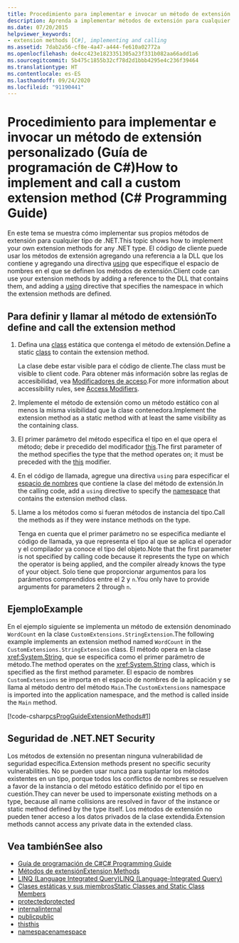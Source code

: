 ```yaml
---
title: Procedimiento para implementar e invocar un método de extensión personalizado - Guía de programación de C#
description: Aprenda a implementar métodos de extensión para cualquier tipo de .NET. El código de cliente puede usar los métodos mediante la incorporación de una referencia a un archivo DLL y la adición de una directiva using.
ms.date: 07/20/2015
helpviewer_keywords:
- extension methods [C#], implementing and calling
ms.assetid: 7dab2a56-cf8e-4a47-a444-fe610a02772a
ms.openlocfilehash: de4cc423e1823351305a23f331b082aa66add1a6
ms.sourcegitcommit: 5b475c1855b32cf78d2d1bbb4295e4c236f39464
ms.translationtype: HT
ms.contentlocale: es-ES
ms.lasthandoff: 09/24/2020
ms.locfileid: "91190441"
---
```

# <a name="how-to-implement-and-call-a-custom-extension-method-c-programming-guide"></a><span data-ttu-id="bc762-104">Procedimiento para implementar e invocar un método de extensión personalizado (Guía de programación de C#)</span><span class="sxs-lookup"><span data-stu-id="bc762-104">How to implement and call a custom extension method (C# Programming Guide)</span></span>

<span data-ttu-id="bc762-105">En este tema se muestra cómo implementar sus propios métodos de extensión para cualquier tipo de .NET.</span><span class="sxs-lookup"><span data-stu-id="bc762-105">This topic shows how to implement your own extension methods for any .NET type.</span></span> <span data-ttu-id="bc762-106">El código de cliente puede usar los métodos de extensión agregando una referencia a la DLL que los contiene y agregando una directiva [using](../../language-reference/keywords/using-directive.md) que especifique el espacio de nombres en el que se definen los métodos de extensión.</span><span class="sxs-lookup"><span data-stu-id="bc762-106">Client code can use your extension methods by adding a reference to the DLL that contains them, and adding a [using](../../language-reference/keywords/using-directive.md) directive that specifies the namespace in which the extension methods are defined.</span></span>  
  
## <a name="to-define-and-call-the-extension-method"></a><span data-ttu-id="bc762-107">Para definir y llamar al método de extensión</span><span class="sxs-lookup"><span data-stu-id="bc762-107">To define and call the extension method</span></span>  
  
1. <span data-ttu-id="bc762-108">Defina una [class](./static-classes-and-static-class-members.md) estática que contenga el método de extensión.</span><span class="sxs-lookup"><span data-stu-id="bc762-108">Define a static [class](./static-classes-and-static-class-members.md) to contain the extension method.</span></span>  
  
     <span data-ttu-id="bc762-109">La clase debe estar visible para el código de cliente.</span><span class="sxs-lookup"><span data-stu-id="bc762-109">The class must be visible to client code.</span></span> <span data-ttu-id="bc762-110">Para obtener más información sobre las reglas de accesibilidad, vea [Modificadores de acceso](./access-modifiers.md).</span><span class="sxs-lookup"><span data-stu-id="bc762-110">For more information about accessibility rules, see [Access Modifiers](./access-modifiers.md).</span></span>  
  
2. <span data-ttu-id="bc762-111">Implemente el método de extensión como un método estático con al menos la misma visibilidad que la clase contenedora.</span><span class="sxs-lookup"><span data-stu-id="bc762-111">Implement the extension method as a static method with at least the same visibility as the containing class.</span></span>  
  
3. <span data-ttu-id="bc762-112">El primer parámetro del método especifica el tipo en el que opera el método; debe ir precedido del modificador [this](../../language-reference/keywords/this.md).</span><span class="sxs-lookup"><span data-stu-id="bc762-112">The first parameter of the method specifies the type that the method operates on; it must be preceded with the [this](../../language-reference/keywords/this.md) modifier.</span></span>  
  
4. <span data-ttu-id="bc762-113">En el código de llamada, agregue una directiva `using` para especificar el [espacio de nombres](../../language-reference/keywords/namespace.md) que contiene la clase del método de extensión.</span><span class="sxs-lookup"><span data-stu-id="bc762-113">In the calling code, add a `using` directive to specify the [namespace](../../language-reference/keywords/namespace.md) that contains the extension method class.</span></span>  
  
5. <span data-ttu-id="bc762-114">Llame a los métodos como si fueran métodos de instancia del tipo.</span><span class="sxs-lookup"><span data-stu-id="bc762-114">Call the methods as if they were instance methods on the type.</span></span>  
  
     <span data-ttu-id="bc762-115">Tenga en cuenta que el primer parámetro no se especifica mediante el código de llamada, ya que representa el tipo al que se aplica el operador y el compilador ya conoce el tipo del objeto.</span><span class="sxs-lookup"><span data-stu-id="bc762-115">Note that the first parameter is not specified by calling code because it represents the type on which the operator is being applied, and the compiler already knows the type of your object.</span></span> <span data-ttu-id="bc762-116">Solo tiene que proporcionar argumentos para los parámetros comprendidos entre el 2 y `n`.</span><span class="sxs-lookup"><span data-stu-id="bc762-116">You only have to provide arguments for parameters 2 through `n`.</span></span>  
  
## <a name="example"></a><span data-ttu-id="bc762-117">Ejemplo</span><span class="sxs-lookup"><span data-stu-id="bc762-117">Example</span></span>  

 <span data-ttu-id="bc762-118">En el ejemplo siguiente se implementa un método de extensión denominado `WordCount` en la clase `CustomExtensions.StringExtension`.</span><span class="sxs-lookup"><span data-stu-id="bc762-118">The following example implements an extension method named `WordCount` in the `CustomExtensions.StringExtension` class.</span></span> <span data-ttu-id="bc762-119">El método opera en la clase <xref:System.String>, que se especifica como el primer parámetro de método.</span><span class="sxs-lookup"><span data-stu-id="bc762-119">The method operates on the <xref:System.String> class, which is specified as the first method parameter.</span></span> <span data-ttu-id="bc762-120">El espacio de nombres `CustomExtensions` se importa en el espacio de nombres de la aplicación y se llama al método dentro del método `Main`.</span><span class="sxs-lookup"><span data-stu-id="bc762-120">The `CustomExtensions` namespace is imported into the application namespace, and the method is called inside the `Main` method.</span></span>  
  
 [!code-csharp[csProgGuideExtensionMethods#1](~/samples/snippets/csharp/VS_Snippets_VBCSharp/csProgGuideExtensionMethods/cs/extensionmethods.cs#1)]  
  
## <a name="net-security"></a><span data-ttu-id="bc762-121">Seguridad de .NET</span><span class="sxs-lookup"><span data-stu-id="bc762-121">.NET Security</span></span>  

 <span data-ttu-id="bc762-122">Los métodos de extensión no presentan ninguna vulnerabilidad de seguridad específica.</span><span class="sxs-lookup"><span data-stu-id="bc762-122">Extension methods present no specific security vulnerabilities.</span></span> <span data-ttu-id="bc762-123">No se pueden usar nunca para suplantar los métodos existentes en un tipo, porque todos los conflictos de nombres se resuelven a favor de la instancia o del método estático definido por el tipo en cuestión.</span><span class="sxs-lookup"><span data-stu-id="bc762-123">They can never be used to impersonate existing methods on a type, because all name collisions are resolved in favor of the instance or static method defined by the type itself.</span></span> <span data-ttu-id="bc762-124">Los métodos de extensión no pueden tener acceso a los datos privados de la clase extendida.</span><span class="sxs-lookup"><span data-stu-id="bc762-124">Extension methods cannot access any private data in the extended class.</span></span>  
  
## <a name="see-also"></a><span data-ttu-id="bc762-125">Vea también</span><span class="sxs-lookup"><span data-stu-id="bc762-125">See also</span></span>

- [<span data-ttu-id="bc762-126">Guía de programación de C#</span><span class="sxs-lookup"><span data-stu-id="bc762-126">C# Programming Guide</span></span>](../index.md)
- [<span data-ttu-id="bc762-127">Métodos de extensión</span><span class="sxs-lookup"><span data-stu-id="bc762-127">Extension Methods</span></span>](./extension-methods.md)
- [<span data-ttu-id="bc762-128">LINQ (Language Integrated Query)</span><span class="sxs-lookup"><span data-stu-id="bc762-128">LINQ (Language-Integrated Query)</span></span>](../../linq/linq-in-csharp.md)
- [<span data-ttu-id="bc762-129">Clases estáticas y sus miembros</span><span class="sxs-lookup"><span data-stu-id="bc762-129">Static Classes and Static Class Members</span></span>](./static-classes-and-static-class-members.md)
- [<span data-ttu-id="bc762-130">protected</span><span class="sxs-lookup"><span data-stu-id="bc762-130">protected</span></span>](../../language-reference/keywords/protected.md)
- [<span data-ttu-id="bc762-131">internal</span><span class="sxs-lookup"><span data-stu-id="bc762-131">internal</span></span>](../../language-reference/keywords/internal.md)
- [<span data-ttu-id="bc762-132">public</span><span class="sxs-lookup"><span data-stu-id="bc762-132">public</span></span>](../../language-reference/keywords/public.md)
- [<span data-ttu-id="bc762-133">this</span><span class="sxs-lookup"><span data-stu-id="bc762-133">this</span></span>](../../language-reference/keywords/this.md)
- [<span data-ttu-id="bc762-134">namespace</span><span class="sxs-lookup"><span data-stu-id="bc762-134">namespace</span></span>](../../language-reference/keywords/namespace.md)
